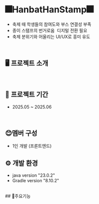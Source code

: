 # 🎆HanbatHanStamp🎆
<ul>
  <li>축제 때 학생들의 참여도와 부스 연결성 부족</li>
  <li>종이 스탬프의 번거로움  디지털 전환 필요</li>
  <li>축제 분위기와 어울리는 UI/UX로 흥미 유도</li>
</ul>
<br>

## 🖥️ 프로젝트 소개

<br>

## 📅 프로젝트 기간
* 2025.05 ~ 2025.06

<br>

## 😊멤버 구성
* 1인 개발 (프론트엔드)

## ⚙️ 개발 환경
* java version "23.0.2"
* Gradle version "8.10.2"
<br>
## 📌주요기능
